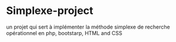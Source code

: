 # Simplexe-project
un projet qui sert à implémenter la méthode simplexe de recherche opérationnel en php, bootstarp, HTML and CSS 
